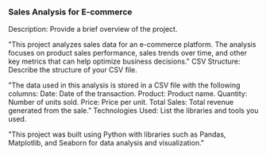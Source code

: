 ### Sales Analysis for E-commerce ###

Description: Provide a brief overview of the project.

 "This project analyzes sales data for an e-commerce platform. The analysis focuses on product sales performance, sales trends over time, and other key metrics that can help optimize business decisions."
CSV Structure: Describe the structure of your CSV file.

 "The data used in this analysis is stored in a CSV file with the following columns:
Date: Date of the transaction.
Product: Product name.
Quantity: Number of units sold.
Price: Price per unit.
Total Sales: Total revenue generated from the sale."
Technologies Used: List the libraries and tools you used.

 "This project was built using Python with libraries such as Pandas, Matplotlib, and Seaborn for data analysis and visualization."
